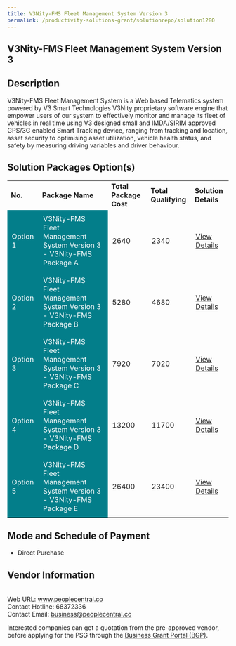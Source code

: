 ```yaml
---
title: V3Nity-FMS Fleet Management System Version 3 
permalink: /productivity-solutions-grant/solutionrepo/solution1280
---
```


## V3Nity-FMS Fleet Management System Version 3

## Description

V3Nity-FMS Fleet Management System is a Web based Telematics system powered by V3 Smart Technologies V3Nity proprietary software engine that empower users of our system to effectively monitor and manage its fleet of vehicles in real time using V3 designed small and IMDA/SIRIM approved GPS/3G enabled Smart Tracking device, ranging from tracking and location, asset security to optimising asset utilization, vehicle health status, and safety by measuring driving variables and driver behaviour.

## Solution Packages Option(s)

<table>
<tr>
<td><b>No.</b></td>
<td><b>Package Name</b></td>
<td><b>Total Package Cost</b></td>
<td><b>Total Qualifying</b></td>
<td><b>Solution Details</b></td>
</tr>
<tr>
<td style='padding: 10px; background-color: #037E8A; color: #FFFFFF;'>Option 1</td>
<td style='padding: 10px; background-color: #037E8A; color: #FFFFFF;'>V3Nity-FMS Fleet Management System Version 3 - V3Nity-FMS Package A</td>
<td style='padding: 10px;'>2640</td>
<td style='padding: 10px;'>2340</td>
<td style='padding: 10px;'><a href='https://www.gobusiness.gov.sg/images/psg/Desensitised_V3SMARTTECH_20200341_Annex_3_Part_1.pdf' target='_blank'>View Details</a></td>
</tr>
<tr>
<td style='padding: 10px; background-color: #037E8A; color: #FFFFFF;'>Option 2</td>
<td style='padding: 10px; background-color: #037E8A; color: #FFFFFF;'>V3Nity-FMS Fleet Management System Version 3 - V3Nity-FMS Package B</td>
<td style='padding: 10px;'>5280</td>
<td style='padding: 10px;'>4680</td>
<td style='padding: 10px;'><a href='https://www.gobusiness.gov.sg/images/psg/Desensitised_V3SMARTTECH_20200341_Annex_3_Part_2.pdf' target='_blank'>View Details</a></td>
</tr>
<tr>
<td style='padding: 10px; background-color: #037E8A; color: #FFFFFF;'>Option 3</td>
<td style='padding: 10px; background-color: #037E8A; color: #FFFFFF;'>V3Nity-FMS Fleet Management System Version 3 - V3Nity-FMS Package C</td>
<td style='padding: 10px;'>7920</td>
<td style='padding: 10px;'>7020</td>
<td style='padding: 10px;'><a href='https://www.gobusiness.gov.sg/images/psg/Desensitised_V3SMARTTECH_20200341_Annex_3_Part_3.pdf' target='_blank'>View Details</a></td>
</tr>
<tr>
<td style='padding: 10px; background-color: #037E8A; color: #FFFFFF;'>Option 4</td>
<td style='padding: 10px; background-color: #037E8A; color: #FFFFFF;'>V3Nity-FMS Fleet Management System Version 3 - V3Nity-FMS Package D</td>
<td style='padding: 10px;'>13200</td>
<td style='padding: 10px;'>11700</td>
<td style='padding: 10px;'><a href='https://www.gobusiness.gov.sg/images/psg/Desensitised_V3SMARTTECH_20200341_Annex_3_Part_4.pdf' target='_blank'>View Details</a></td>
</tr>
<tr>
<td style='padding: 10px; background-color: #037E8A; color: #FFFFFF;'>Option 5</td>
<td style='padding: 10px; background-color: #037E8A; color: #FFFFFF;'>V3Nity-FMS Fleet Management System Version 3 - V3Nity-FMS Package E</td>
<td style='padding: 10px;'>26400</td>
<td style='padding: 10px;'>23400</td>
<td style='padding: 10px;'><a href='https://www.gobusiness.gov.sg/images/psg/Desensitised_V3SMARTTECH_20200341_Annex_3_Part_5.pdf' target='_blank'>View Details</a></td>
</tr>
</table>

## Mode and Schedule of Payment

 - Direct Purchase

## Vendor Information

 <br>Web URL: www.peoplecentral.co <br>Contact Hotline: 68372336 <br>Contact Email: business@peoplecentral.co<br>

Interested companies can get a quotation from the pre-approved vendor, before applying for the PSG through the <a href='https://www.businessgrants.gov.sg/' target='_blank' rel='noopener'>Business Grant Portal (BGP)</a>.

<script src="/jquery/resize-tables.js"></script>
